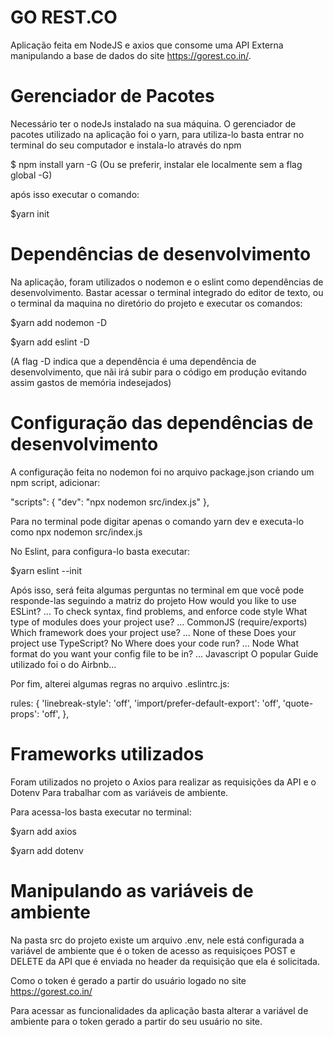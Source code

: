 # GO REST.CO
Aplicação feita em NodeJS e axios que consome uma API Externa manipulando a base de dados do site https://gorest.co.in/.

# Gerenciador de Pacotes
Necessário ter o nodeJs instalado na sua máquina.
O gerenciador de pacotes utilizado na aplicação foi o yarn, para utiliza-lo basta entrar no terminal do seu computador e instala-lo através do npm

$ npm install yarn -G 
(Ou se preferir, instalar ele localmente sem a flag global -G)

após isso executar o comando:

$yarn init

# Dependências de desenvolvimento 
Na aplicação, foram utilizados o nodemon e o eslint como dependências de desenvolvimento.
Bastar acessar o terminal integrado do editor de texto, ou o terminal da maquina no diretório do projeto e executar os comandos:

$yarn add nodemon -D

$yarn add eslint -D 

(A flag -D indica que a dependência é uma dependência de desenvolvimento, que nãi irá subir para o código em produção evitando assim gastos de memória indesejados)

# Configuração das dependências de desenvolvimento
A configuração feita no nodemon foi no arquivo package.json criando um npm script, adicionar:

"scripts": {
    "dev": "npx nodemon src/index.js"
},

Para no terminal pode digitar apenas o comando yarn dev e executa-lo como npx nodemon src/index.js

No Eslint, para configura-lo basta executar:

$yarn eslint --init 

Após isso, será feita algumas perguntas no terminal em que você pode responde-las seguindo a matriz do projeto
How would you like to use ESLint? ...   To check syntax, find problems, and enforce code style
What type of modules does your project use? ... CommonJS (require/exports)
Which framework does your project use? ... None of these
Does your project use TypeScript? No
Where does your code run? ... Node
What format do you want your config file to be in? ... Javascript
O popular Guide utilizado foi o do Airbnb...

Por fim, alterei algumas regras no arquivo .eslintrc.js:

rules: {
    'linebreak-style': 'off',
    'import/prefer-default-export': 'off',
    'quote-props': 'off',
  },
  
# Frameworks utilizados
Foram utilizados no projeto o Axios para realizar as requisições da API e o Dotenv Para trabalhar com as variáveis de ambiente.

Para acessa-los basta executar no terminal:

$yarn add axios

$yarn add dotenv

# Manipulando as variáveis de ambiente
Na pasta src do projeto existe um arquivo .env, nele está configurada a variável de ambiente que é o token de acesso as requisiçoes POST e DELETE da API
que é enviada no header da requisição que ela é solicitada.

Como o token é gerado a partir do usuário logado no site https://gorest.co.in/

Para acessar as funcionalidades da aplicação basta alterar a variável de ambiente para o token gerado a partir do seu usuário no site.
